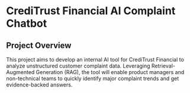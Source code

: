 # CrediTrust Financial AI Complaint Chatbot

## Project Overview

This project aims to develop an internal AI tool for CrediTrust Financial to analyze unstructured customer complaint data. Leveraging Retrieval-Augmented Generation (RAG), the tool will enable product managers and non-technical teams to quickly identify major complaint trends and get evidence-backed answers.
